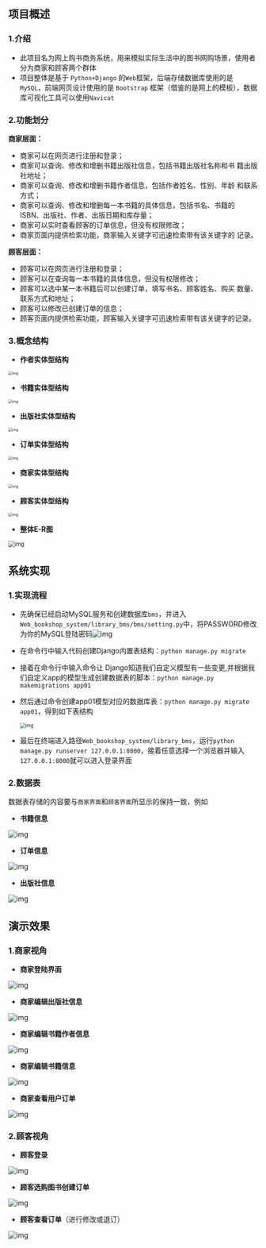 ## 项目概述

### 1.介绍

- 此项目名为网上购书商务系统，用来模拟实际生活中的图书网购场景，使用者分为商家和顾客两个群体
- 项目整体是基于 `Python+Django` 的`Web`框架，后端存储数据库使用的是`MySQL`，前端网页设计使用的是 `Bootstrap` 框架（借鉴的是网上的模板），数据库可视化工具可以使用`Navicat`  

  

### 2.功能划分

**商家层面：**

- 商家可以在网页进行注册和登录； 
- 商家可以查询、修改和增删书籍出版社信息，包括书籍出版社名称和书 籍出版社地址； 
- 商家可以查询、修改和增删书籍作者信息，包括作者姓名、性别、年龄 和联系方式； 
- 商家可以查询、修改和增删每一本书籍的具体信息，包括书名、书籍的 ISBN、出版社、作者、出版日期和库存量； 
- 商家可以实时查看顾客的订单信息，但没有权限修改； 
- 商家页面内提供检索功能，商家输入关键字可迅速检索带有该关键字的 记录。

  

**顾客层面：**

- 顾客可以在网页进行注册和登录； 
- 顾客可以在查询每一本书籍的具体信息，但没有权限修改； 
- 顾客可以选中某一本书籍后可以创建订单，填写书名、顾客姓名、购买 数量、联系方式和地址； 
- 顾客可以修改已创建订单的信息； 
- 顾客页面内提供检索功能，顾客输入关键字可迅速检索带有该关键字的记录。  



  

### 3.概念结构

- **作者实体型结构**

<img src="https://raw.githubusercontent.com/ChongbinZhao/Web_bookshop_system/master/src/16.png" alt="img" style="zoom:50%;" />

- **书籍实体型结构**

<img src="https://raw.githubusercontent.com/ChongbinZhao/Web_bookshop_system/master/src/17.png" alt="img" style="zoom:50%;" />

- **出版社实体型结构**

<img src="https://raw.githubusercontent.com/ChongbinZhao/Web_bookshop_system/master/src/18.png" alt="img" style="zoom:50%;" />

- **订单实体型结构**

<img src="https://raw.githubusercontent.com/ChongbinZhao/Web_bookshop_system/master/src/19.png" alt="img" style="zoom:50%;" />

- **商家实体型结构**

<img src="https://raw.githubusercontent.com/ChongbinZhao/Web_bookshop_system/master/src/20.png" alt="img" style="zoom:50%;" />



- **顾客实体型结构**

<img src="https://raw.githubusercontent.com/ChongbinZhao/Web_bookshop_system/master/src/21.png" alt="img" style="zoom:50%;" />

- **整体E-R图**



<img src="https://raw.githubusercontent.com/ChongbinZhao/Web_bookshop_system/master/src/22.png" alt="img" style="zoom: 80%;" />



  

## 系统实现

### 1.实现流程

- 先确保已经启动MySQL服务和创建数据库`bms`，并进入`Web_bookshop_system/library_bms/bms/setting.py`中，将PASSWORD修改为你的MySQL登陆密码![img](https://raw.githubusercontent.com/ChongbinZhao/Web_bookshop_system/master/src/11.png)

- 在命令行中输入代码创建Django内置表结构：`python manage.py migrate` 

- 接着在命令行中输入命令让 Django知道我们自定义模型有一些变更,并根据我们自定义app的模型生成创建数据表的脚本：`python manage.py makemigrations app01`

- 然后通过命令创建app01模型对应的数据库表：`python manage.py migrate app01`，得到如下表结构

  <img src="https://raw.githubusercontent.com/ChongbinZhao/Web_bookshop_system/master/src/12.png" alt="img" style="zoom:67%;" />

- 最后在终端进入路径`Web_bookshop_system/library_bms`，运行`python manage.py runserver 127.0.0.1:8000`，接着任意选择一个浏览器并输入`127.0.0.1:8000`就可以进入登录界面



  

### 2.数据表

数据表存储的内容要与`商家界面`和`顾客界面`所显示的保持一致，例如

- **书籍信息**

![img](https://raw.githubusercontent.com/ChongbinZhao/Web_bookshop_system/master/src/13.png)

  

- **订单信息**

![img](https://raw.githubusercontent.com/ChongbinZhao/Web_bookshop_system/master/src/14.png)

  

- **出版社信息**

![img](https://raw.githubusercontent.com/ChongbinZhao/Web_bookshop_system/master/src/15.png)







  

## 演示效果

### 1.商家视角

- **商家登陆界面**

![img](https://raw.githubusercontent.com/ChongbinZhao/Web_bookshop_system/master/src/1.png)

  

- **商家编辑出版社信息**

![img](https://raw.githubusercontent.com/ChongbinZhao/Web_bookshop_system/master/src/2.png)

  

- **商家编辑书籍作者信息**

![img](https://raw.githubusercontent.com/ChongbinZhao/Web_bookshop_system/master/src/3.png)

  

- **商家编辑书籍信息** 

![img](https://raw.githubusercontent.com/ChongbinZhao/Web_bookshop_system/master/src/4.png)

  

- **商家查看用户订单**

![img](https://raw.githubusercontent.com/ChongbinZhao/Web_bookshop_system/master/src/5.png)

  

### 2.顾客视角

- **顾客登录**

![img](https://raw.githubusercontent.com/ChongbinZhao/Web_bookshop_system/master/src/6.png)

  

- **顾客选购图书创建订单**

![img](https://raw.githubusercontent.com/ChongbinZhao/Web_bookshop_system/master/src/7.png)

  

- **顾客查看订单**（进行修改或退订）

![img](https://raw.githubusercontent.com/ChongbinZhao/Web_bookshop_system/master/src/8.png)

  
